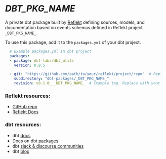 # _DBT_PKG_NAME_
A private dbt package built by [Reflekt](https://github.com/GClunies/reflekt) defining sources, models, and documentation based on events schemas defined in Reflekt project `_DBT_PKG_NAME_`.

To use this package, add it to the `packages.yml` of your dbt project.

```yaml
  # Example packages.yml in dbt project
  packages:
  - package: dbt-labs/dbt_utils
    version: 0.8.5

  - git: "https://github.com/path/to/your/reflekt/project/repo"  # Replace with your repo URL
    subdirectory: "dbt-packages/_DBT_PKG_NAME_"
    revision: v0.1.0___DBT_PKG_NAME_  # Example tag. Replace with your branch, tag, or commit (full 40-character hash)
  ```

### Reflekt resources:
- [GitHub repo](https://github.com/GClunies/Reflekt)
- [Reflekt Docs](https://reflekt-ci.notion.site/reflekt-ci/Reflekt-Docs-a27c2dd7006b4584b6a451819b09cdb7)

### dbt resources:
- dbt [docs](https://docs.getdbt.com/docs/introduction)
- Docs on dbt [packages](https://docs.getdbt.com/docs/building-a-dbt-project/package-management/)
- dbt [slack & discourse communities](https://community.getdbt.com/)
- dbt [blog](https://blog.getdbt.com/)
